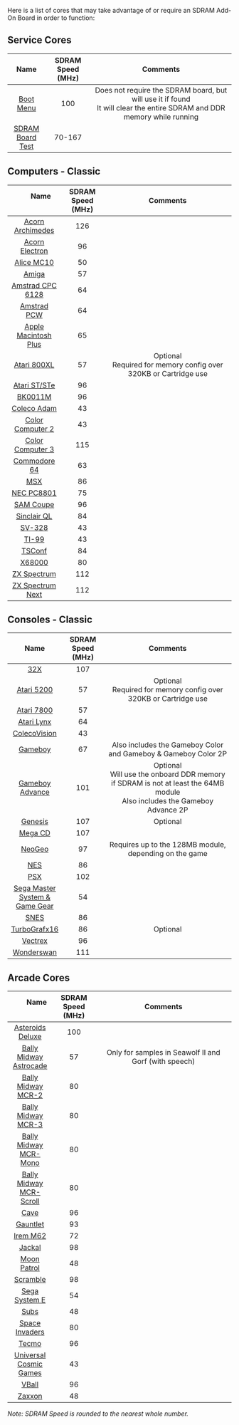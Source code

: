 Here is a list of cores that may take advantage of or require an SDRAM Add-On Board in order to function:
## Service Cores
| &nbsp;&nbsp;&nbsp;&nbsp;&nbsp;&nbsp; Name &nbsp;&nbsp;&nbsp;&nbsp;&nbsp;&nbsp; | SDRAM Speed (MHz) | &nbsp;&nbsp;&nbsp;&nbsp;&nbsp;&nbsp;&nbsp;&nbsp;&nbsp;&nbsp;&nbsp;&nbsp;&nbsp;&nbsp;&nbsp;&nbsp;&nbsp;&nbsp;&nbsp;&nbsp;&nbsp;&nbsp;&nbsp;&nbsp;&nbsp;&nbsp;&nbsp;&nbsp;&nbsp;&nbsp;&nbsp;&nbsp;&nbsp;&nbsp;&nbsp;&nbsp;&nbsp;&nbsp;&nbsp;&nbsp;&nbsp;&nbsp;&nbsp;&nbsp;&nbsp;&nbsp;&nbsp;&nbsp;&nbsp;&nbsp;&nbsp;&nbsp; Comments &nbsp;&nbsp;&nbsp;&nbsp;&nbsp;&nbsp;&nbsp;&nbsp;&nbsp;&nbsp;&nbsp;&nbsp;&nbsp;&nbsp;&nbsp;&nbsp;&nbsp;&nbsp;&nbsp;&nbsp;&nbsp;&nbsp;&nbsp;&nbsp;&nbsp;&nbsp;&nbsp;&nbsp;&nbsp;&nbsp;&nbsp;&nbsp;&nbsp;&nbsp;&nbsp;&nbsp;&nbsp;&nbsp;&nbsp;&nbsp;&nbsp;&nbsp;&nbsp;&nbsp;&nbsp;&nbsp;&nbsp;&nbsp;&nbsp;&nbsp;&nbsp;&nbsp; |
|:---:|:---:|:---:|
| [Boot Menu](https://github.com/MiSTer-devel/Menu_MiSTer) | 100 | Does not require the SDRAM board, but will use it if found<br>It will clear the entire SDRAM and DDR memory while running |
| [SDRAM<br>Board Test](https://github.com/MiSTer-devel/MemTest_MiSTer) | 70-167 | |

## Computers - Classic
| &nbsp;&nbsp;&nbsp;&nbsp;&nbsp;&nbsp; Name &nbsp;&nbsp;&nbsp;&nbsp;&nbsp;&nbsp; | SDRAM Speed (MHz) | &nbsp;&nbsp;&nbsp;&nbsp;&nbsp;&nbsp;&nbsp;&nbsp;&nbsp;&nbsp;&nbsp;&nbsp;&nbsp;&nbsp;&nbsp;&nbsp;&nbsp;&nbsp;&nbsp;&nbsp;&nbsp;&nbsp;&nbsp;&nbsp;&nbsp;&nbsp;&nbsp;&nbsp;&nbsp;&nbsp;&nbsp;&nbsp;&nbsp;&nbsp;&nbsp;&nbsp;&nbsp;&nbsp;&nbsp;&nbsp;&nbsp;&nbsp;&nbsp;&nbsp;&nbsp;&nbsp;&nbsp;&nbsp;&nbsp; Comments &nbsp;&nbsp;&nbsp;&nbsp;&nbsp;&nbsp;&nbsp;&nbsp;&nbsp;&nbsp;&nbsp;&nbsp;&nbsp;&nbsp;&nbsp;&nbsp;&nbsp;&nbsp;&nbsp;&nbsp;&nbsp;&nbsp;&nbsp;&nbsp;&nbsp;&nbsp;&nbsp;&nbsp;&nbsp;&nbsp;&nbsp;&nbsp;&nbsp;&nbsp;&nbsp;&nbsp;&nbsp;&nbsp;&nbsp;&nbsp;&nbsp;&nbsp;&nbsp;&nbsp;&nbsp;&nbsp;&nbsp;&nbsp;&nbsp; |
|:---:|:---:|:---:|
| [Acorn Archimedes](https://github.com/MiSTer-devel/Archie_MiSTer) | 126 | |
| [Acorn Electron](https://github.com/MiSTer-devel/AcornElectron_MiSTer) | 96 | |
| [Alice MC10](https://github.com/MiSTer-devel/AliceMC10_MiSTer) | 50 | |
| [Amiga](https://github.com/MiSTer-devel/Minimig-AGA_MiSTer) | 57 | |
| [Amstrad CPC 6128](https://github.com/MiSTer-devel/Amstrad_MiSTer) | 64 | |
| [Amstrad PCW](https://github.com/MiSTer-devel/Amstrad-PCW_MiSTer) | 64 | |
| [Apple<br>Macintosh Plus](https://github.com/MiSTer-devel/MacPlus_MiSTer) | 65 | |
| [Atari 800XL](https://github.com/MiSTer-devel/Atari800_MiSTer) | 57 | Optional<br>Required for memory config over 320KB or Cartridge use |
| [Atari ST/STe](https://github.com/MiSTer-devel/AtariST_MiSTer) | 96 | |
| [BK0011M](https://github.com/MiSTer-devel/BK0011M_MiSTer) | 96 | |
| [Coleco Adam](https://github.com/MiSTer-devel/ColecoAdam_MiSTer) | 43 | |
| [Color Computer 2](https://github.com/MiSTer-devel/CoCo2_MiSTer) | 43 | |
| [Color Computer 3](https://github.com/MiSTer-devel/CoCo3_MiSTer) | 115 | |
| [Commodore 64](https://github.com/MiSTer-devel/C64_MiSTer) | 63 | |
| [MSX](https://github.com/MiSTer-devel/MSX_MiSTer) | 86 | |
| [NEC PC8801](https://github.com/MiSTer-devel/PC88_MiSTer) | 75 | |
| [SAM Coupe](https://github.com/MiSTer-devel/SAM-Coupe_MiSTer) | 96 | |
| [Sinclair QL](https://github.com/MiSTer-devel/QL_MiSTer) | 84 | |
| [SV-328](https://github.com/MiSTer-devel/SVI328_MiSTer) | 43 | |
| [TI-99](https://github.com/MiSTer-devel/TI-99_4A_MiSTer) | 43 | |
| [TSConf](https://github.com/MiSTer-devel/TSConf_MiSTer) | 84 | |
| [X68000](https://github.com/MiSTer-devel/X68000_MiSTer) | 80 | |
| [ZX Spectrum](https://github.com/MiSTer-devel/ZX-Spectrum_MISTer) | 112 | |
| [ZX Spectrum Next](https://github.com/MiSTer-devel/ZXNext_MISTer) | 112 | |

## Consoles - Classic
| &nbsp;&nbsp;&nbsp;&nbsp;&nbsp;&nbsp; Name &nbsp;&nbsp;&nbsp;&nbsp;&nbsp;&nbsp; | SDRAM Speed (MHz) | &nbsp;&nbsp;&nbsp;&nbsp;&nbsp;&nbsp;&nbsp;&nbsp;&nbsp;&nbsp;&nbsp;&nbsp;&nbsp;&nbsp;&nbsp;&nbsp;&nbsp;&nbsp;&nbsp;&nbsp;&nbsp;&nbsp;&nbsp;&nbsp;&nbsp;&nbsp;&nbsp;&nbsp;&nbsp;&nbsp;&nbsp;&nbsp;&nbsp;&nbsp;&nbsp;&nbsp;&nbsp;&nbsp;&nbsp;&nbsp;&nbsp;&nbsp;&nbsp;&nbsp;&nbsp;&nbsp;&nbsp;&nbsp; Comments &nbsp;&nbsp;&nbsp;&nbsp;&nbsp;&nbsp;&nbsp;&nbsp;&nbsp;&nbsp;&nbsp;&nbsp;&nbsp;&nbsp;&nbsp;&nbsp;&nbsp;&nbsp;&nbsp;&nbsp;&nbsp;&nbsp;&nbsp;&nbsp;&nbsp;&nbsp;&nbsp;&nbsp;&nbsp;&nbsp;&nbsp;&nbsp;&nbsp;&nbsp;&nbsp;&nbsp;&nbsp;&nbsp;&nbsp;&nbsp;&nbsp;&nbsp;&nbsp;&nbsp;&nbsp;&nbsp;&nbsp;&nbsp; |
|:---:|:---:|:---:|
| [32X](https://github.com/MiSTer-devel/S32X_MiSTer) | 107 | |
| [Atari 5200](https://github.com/MiSTer-devel/Atari800_MiSTer) | 57 | Optional<br>Required for memory config over 320KB or Cartridge use |
| [Atari 7800](https://github.com/MiSTer-devel/Atari7800_MiSTer) | 57 | |
| [Atari Lynx](https://github.com/MiSTer-devel/AtariLynx_MiSTer) | 64 | |
| [ColecoVision](https://github.com/MiSTer-devel/ColecoVision_MiSTer) | 43 | |
| [Gameboy](https://github.com/MiSTer-devel/Gameboy_MiSTer) | 67 | Also includes the Gameboy Color and Gameboy & Gameboy Color 2P |
| [Gameboy<br>Advance](https://github.com/MiSTer-devel/GBA_MiSTer) | 101 | Optional<br>Will use the onboard DDR memory if SDRAM is not at least the 64MB module<br>Also includes the Gameboy Advance 2P |
| [Genesis](https://github.com/MiSTer-devel/Genesis_MiSTer) | 107 | Optional |
| [Mega CD](https://github.com/MiSTer-devel/MegaCD_MiSTer) | 107 | |
| [NeoGeo](https://github.com/MiSTer-devel/NeoGeo_MiSTer) | 97 | Requires up to the 128MB module, depending on the game |
| [NES](https://github.com/MiSTer-devel/NES_MiSTer) | 86 | |
| [PSX](https://github.com/MiSTer-devel/PSX_MiSTer) | 102 | |
| [Sega Master<br>System &<br>Game Gear](https://github.com/MiSTer-devel/SMS_MiSTer) | 54 | |
| [SNES](https://github.com/MiSTer-devel/SNES_MiSTer) | 86 | |
| [TurboGrafx16](https://github.com/MiSTer-devel/TurboGrafx16_MiSTer) | 86 | Optional |
| [Vectrex](https://github.com/MiSTer-devel/Vectrex_MiSTer) | 96 | |
| [Wonderswan](https://github.com/MiSTer-devel/WonderSwan_MiSTer) | 111 | |

## Arcade Cores
| &nbsp;&nbsp;&nbsp;&nbsp;&nbsp;&nbsp; Name &nbsp;&nbsp;&nbsp;&nbsp;&nbsp;&nbsp; | SDRAM Speed (MHz) | &nbsp;&nbsp;&nbsp;&nbsp;&nbsp;&nbsp;&nbsp;&nbsp;&nbsp;&nbsp;&nbsp;&nbsp;&nbsp;&nbsp;&nbsp;&nbsp;&nbsp;&nbsp;&nbsp;&nbsp;&nbsp;&nbsp;&nbsp;&nbsp;&nbsp;&nbsp;&nbsp;&nbsp;&nbsp;&nbsp;&nbsp;&nbsp;&nbsp;&nbsp;&nbsp;&nbsp;&nbsp;&nbsp;&nbsp;&nbsp;&nbsp;&nbsp;&nbsp;&nbsp;&nbsp;&nbsp;&nbsp;&nbsp;&nbsp;&nbsp;&nbsp;&nbsp; Comments &nbsp;&nbsp;&nbsp;&nbsp;&nbsp;&nbsp;&nbsp;&nbsp;&nbsp;&nbsp;&nbsp;&nbsp;&nbsp;&nbsp;&nbsp;&nbsp;&nbsp;&nbsp;&nbsp;&nbsp;&nbsp;&nbsp;&nbsp;&nbsp;&nbsp;&nbsp;&nbsp;&nbsp;&nbsp;&nbsp;&nbsp;&nbsp;&nbsp;&nbsp;&nbsp;&nbsp;&nbsp;&nbsp;&nbsp;&nbsp;&nbsp;&nbsp;&nbsp;&nbsp;&nbsp;&nbsp;&nbsp;&nbsp;&nbsp;&nbsp;&nbsp;&nbsp;&nbsp; |
|:---:|:---:|:---:|
| [Asteroids<br>Deluxe](https://github.com/MiSTer-devel/Arcade-AsteroidsDeluxe_MiSTer) | 100 | | 
| [Bally Midway<br>Astrocade](https://github.com/MiSTer-devel/Arcade-Astrocade_MiSTer) | 57 | Only for samples in Seawolf II and Gorf (with speech) |
| [Bally Midway<br>MCR-2](https://github.com/MiSTer-devel/Arcade-MCR2_MiSTer) | 80 | |
| [Bally Midway<br>MCR-3](https://github.com/MiSTer-devel/Arcade-MCR3_MiSTer) | 80 | |
| [Bally Midway<br>MCR-Mono](https://github.com/MiSTer-devel/Arcade-MCR3Mono_MiSTer) | 80 | |
| [Bally Midway<br>MCR-Scroll](https://github.com/MiSTer-devel/Arcade-MCR3Scroll_MiSTer) | 80 | |
| [Cave](https://github.com/MiSTer-devel/Arcade-Cave_MiSTer) | 96 | | 
| [Gauntlet](https://github.com/MiSTer-devel/Arcade-Gauntlet_MiSTer) | 93 | | 
| [Irem M62](https://github.com/MiSTer-devel/Arcade-IremM62_MiSTer) | 72 | | 
| [Jackal](https://github.com/MiSTer-devel/Arcade-Jackal_MiSTer) | 98 | | 
| [Moon Patrol](https://github.com/MiSTer-devel/Arcade-MoonPatrol_MiSTer) | 48 | |
| [Scramble](https://github.com/MiSTer-devel/Arcade-Scramble_MiSTer) | 98 | |
| [Sega System E](https://github.com/MiSTer-devel/SMS_MiSTer) | 54 | |
| [Subs](https://github.com/MiSTer-devel/Arcade-Subs_MiSTer) | 48 | |
| [Space Invaders](https://github.com/MiSTer-devel/Arcade-SpaceInvaders_MiSTer) | 80 | |
| [Tecmo](https://github.com/MiSTer-devel/Arcade-Tecmo_MiSTer) | 96 |
| [Universal<br>Cosmic Games](https://github.com/MiSTer-devel/Arcade-Cosmic_MiSTer) | 43 | | 
| [VBall](https://github.com/MiSTer-devel/Arcade-VBall_MiSTer) | 96 | |
| [Zaxxon](https://github.com/MiSTer-devel/Arcade-Zaxxon_MiSTer) | 48 | |

_Note: SDRAM Speed is rounded to the nearest whole number._